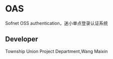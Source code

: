 # OAS
Sofnet OSS authentication，迷小单点登录认证系统

## Developer
Township Union Project Department,Wang Maixin
